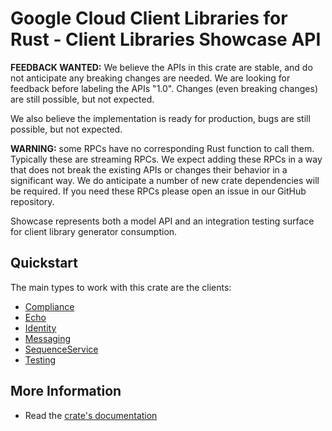 # Google Cloud Client Libraries for Rust - Client Libraries Showcase API

<!-- Code generated by sidekick. DO NOT EDIT. -->

**FEEDBACK WANTED:** We believe the APIs in this crate are stable, and
do not anticipate any breaking changes are needed. We are looking for
feedback before labeling the APIs "1.0". Changes (even breaking changes)
are still possible, but not expected.

We also believe the implementation is ready for production, bugs are
still possible, but not expected.

**WARNING:** some RPCs have no corresponding Rust function to call them.
Typically these are streaming RPCs. We expect adding these RPCs in a
way that does not break the existing APIs or changes their behavior in a
significant way. We do anticipate a number of new crate dependencies
will be required. If you need these RPCs please open an issue in our
GitHub repository.

Showcase represents both a model API and an integration testing surface for
client library generator consumption.

## Quickstart

The main types to work with this crate are the clients:

- [Compliance]
- [Echo]
- [Identity]
- [Messaging]
- [SequenceService]
- [Testing]

## More Information

- Read the [crate's documentation](https://docs.rs/google-cloud-showcase-v1beta1/latest/google-cloud-showcase-v1beta1)

[Compliance]: https://docs.rs/google-cloud-showcase-v1beta1/latest/google_cloud_showcase_v1beta1/client/struct.Compliance.html
[Echo]: https://docs.rs/google-cloud-showcase-v1beta1/latest/google_cloud_showcase_v1beta1/client/struct.Echo.html
[Identity]: https://docs.rs/google-cloud-showcase-v1beta1/latest/google_cloud_showcase_v1beta1/client/struct.Identity.html
[Messaging]: https://docs.rs/google-cloud-showcase-v1beta1/latest/google_cloud_showcase_v1beta1/client/struct.Messaging.html
[SequenceService]: https://docs.rs/google-cloud-showcase-v1beta1/latest/google_cloud_showcase_v1beta1/client/struct.SequenceService.html
[Testing]: https://docs.rs/google-cloud-showcase-v1beta1/latest/google_cloud_showcase_v1beta1/client/struct.Testing.html

